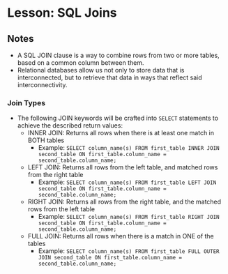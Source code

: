 # Lesson: SQL Joins

## Notes

- A SQL JOIN clause is a way to combine rows from two or more tables, based on a common column between them.
- Relational databases allow us not only to store data that is interconnected, but to retrieve that data in ways that reflect said interconnectivity.

### Join Types

- The following JOIN keywords will be crafted into `SELECT` statements to achieve the described return values:
  - INNER JOIN: Returns all rows when there is at least one match in BOTH tables
    - Example: `SELECT column_name(s) FROM first_table INNER JOIN second_table ON first_table.column_name = second_table.column_name;`
  - LEFT JOIN: Returns all rows from the left table, and matched rows from the right table
    - Example: `SELECT column_name(s) FROM first_table LEFT JOIN second_table ON first_table.column_name = second_table.column_name;`
  - RIGHT JOIN: Returns all rows from the right table, and the matched rows from the left table
    - Example: `SELECT column_name(s) FROM first_table RIGHT JOIN second_table ON first_table.column_name = second_table.column_name;`
  - FULL JOIN: Returns all rows when there is a match in ONE of the tables
    - Example: `SELECT column_name(s) FROM first_table FULL OUTER JOIN second_table ON first_table.column_name = second_table.column_name;`